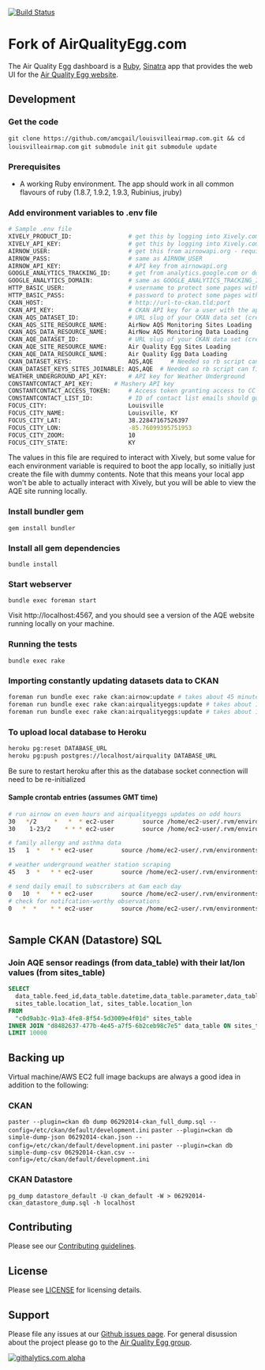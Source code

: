 [![Build Status](https://travis-ci.org/marks/airqualityegg.com.png?branch=master)](https://travis-ci.org/xively/airqualityegg.com)

# Fork of AirQualityEgg.com

The Air Quality Egg dashboard is a [Ruby](http://www.ruby-lang.org/), 
[Sinatra](http://www.sinatrarb.com/) app that provides the web UI for the
[Air Quality Egg website](http://airqualityegg.com).

## Development

### Get the code
`git clone https://github.com/amcgail/louisvilleairmap.com.git && cd louisvilleairmap.com`
`git submodule init`
`git submodule update`

### Prerequisites

* A working Ruby environment. The app should work in all common flavours
  of ruby (1.8.7, 1.9.2, 1.9.3, Rubinius, jruby)

### Add environment variables to .env file

```bash
# Sample .env file
XIVELY_PRODUCT_ID:                # get this by logging into Xively.com and creating a product batch (Manage > Add Product Batch)
XIVELY_API_KEY:                   # get this by logging into Xively.com and creating a master key (Settings > Master Keys > Add Master Key
AIRNOW_USER:                      # get this from airnowapi.org - required for fetching EPA air quality data
AIRNOW_PASS:                      # same as AIRNOW_USER
AIRNOW_API_KEY:                   # API key from airnowapi.org
GOOGLE_ANALYTICS_TRACKING_ID:     # get from analytics.google.com or don't include and google analytics wont be used
GOOGLE_ANALYTICS_DOMAIN:          # same as GOOGLE_ANALYTICS_TRACKING_ID
HTTP_BASIC_USER:                  # username to protect some pages with
HTTP_BASIC_PASS:                  # password to protect some pages with
CKAN_HOST:                        # http://url-to-ckan.tld:port
CKAN_API_KEY:                     # CKAN API key for a user with the appropriate rights to data sets named below
CKAN_AQS_DATASET_ID:              # URL slug of your CKAN data set (created through CKAN web GUI) for AQS data
CKAN_AQS_SITE_RESOURCE_NAME:      AirNow AQS Monitoring Sites Loading
CKAN_AQS_DATA_RESOURCE_NAME:      AirNow AQS Monitoring Data Loading
CKAN_AQE_DATASET_ID:              # URL slug of your CKAN data set (created through CKAN web GUI) for AQE data
CKAN_AQE_SITE_RESOURCE_NAME:      Air Quality Egg Sites Loading
CKAN_AQE_DATA_RESOURCE_NAME:      Air Quality Egg Data Loading
CKAN_DATASET_KEYS:                AQS,AQE     # Needed so rb script can find CKAN* env vars
CKAN_DATASET_KEYS_SITES_JOINABLE: AQS,AQE  # Needed so rb script can find CKAN* env vars
WEATHER_UNDERGROUND_API_KEY:      # API key for Weather Underground
CONSTANTCONTACT_API_KEY:	  # Mashery API key
CONSTANTCONTACT_ACCESS_TOKEN:     # Access token granting access to CC account
CONSTANTCONTACT_LIST_ID:          # ID of contact list emails should go to
FOCUS_CITY:                       Louisville
FOCUS_CITY_NAME:                  Louisville, KY
FOCUS_CITY_LAT:                   38.22847167526397
FOCUS_CITY_LON:                   -85.76099395751953
FOCUS_CITY_ZOOM:                  10
FOCUS_CITY_STATE:                 KY
```

The values in this file are required to interact with Xively, but some value
for each environment variable is required to boot the app locally, so initially
just create the file with dummy contents. Note that this means your local app 
won't be able to actually interact with Xively, but you will be able to view the 
AQE site running locally.

### Install bundler gem

`gem install bundler`

### Install all gem dependencies

`bundle install`

### Start webserver

`bundle exec foreman start`

Visit http://localhost:4567, and you should see a version of the AQE 
website running locally on your machine.

### Running the tests

`bundle exec rake`

### Importing constantly updating datasets data to CKAN
```bash
foreman run bundle exec rake ckan:airnow:update # takes about 45 minutes
foreman run bundle exec rake ckan:airqualityeggs:update # takes about 10 minutes for 1,000 eggs
foreman run bundle exec rake ckan:airqualityeggs:update # takes about 10 seconds for 5 sites
```

### To upload local database to Heroku
```bash
heroku pg:reset DATABASE_URL
heroku pg:push postgres://localhost/airquality DATABASE_URL
```
Be sure to restart heroku after this as the database socket connection will need to be re-initialized

#### Sample crontab entries (assumes GMT time)
```bash
# run airnow on even hours and airqualityeggs updates on odd hours
30   */2     *   *  * ec2-user        source /home/ec2-user/.rvm/environments/ruby-2.0.0-p451 && cd /home/ec2-user/airqualityegg.com && foreman run bundle exec rake ckan:airnow:update
30    1-23/2    * * * ec2-user        source /home/ec2-user/.rvm/environments/ruby-2.0.0-p451 && cd /home/ec2-user/airqualityegg.com && foreman run bundle exec rake ckan:airqualityeggs:update

# family allergy and asthma data 
15   1  *	* * ec2-user        source /home/ec2-user/.rvm/environments/ruby-2.0.0-p451 && cd /home/ec2-user/airqualityegg.com && foreman run bundle exec rake ckan:famallergy:update 

# weather underground weather station scraping
45   3  *	* * ec2-user        source /home/ec2-user/.rvm/environments/ruby-2.0.0-p451 && cd /home/ec2-user/airqualityegg.com && foreman run bundle exec rake ckan:wupws:update 

# send daily email to subscribers at 6am each day
0   10  *	* * ec2-user        source /home/ec2-user/.rvm/environments/ruby-2.0.0-p451 && cd /home/ec2-user/airqualityegg.com && foreman run bundle exec rake mailer:institute_messages:daily
# check for notifcation-worthy observations
0   *  *	* * ec2-user        source /home/ec2-user/.rvm/environments/ruby-2.0.0-p451 && cd /home/ec2-user/airqualityegg.com && foreman run bundle exec rake mailer:institute_messages:breaking



```

## Sample CKAN (Datastore) SQL

### Join AQE sensor readings (from data_table) with their lat/lon values (from sites_table)
```sql
SELECT
  data_table.feed_id,data_table.datetime,data_table.parameter,data_table.value,data_table.unit,
  sites_table.location_lat, sites_table.location_lon
FROM
  "c0d9ab3c-91a3-4fe8-8f54-5d3009e4f01d" sites_table
INNER JOIN "d8482637-477b-4e45-a7f5-6b2ceb98c7e5" data_table ON sites_table.id = data_table.feed_id
LIMIT 10000
```

## Backing up

Virtual machine/AWS EC2 full image backups are always a good idea in addition to the following:

### CKAN
`paster --plugin=ckan db dump 06292014-ckan_full_dump.sql --config=/etc/ckan/default/development.ini`
`paster --plugin=ckan db simple-dump-json 06292014-ckan.json --config=/etc/ckan/default/development.ini`
`paster --plugin=ckan db simple-dump-csv 06292014-ckan.csv --config=/etc/ckan/default/development.ini`

### CKAN Datastore
`pg_dump datastore_default -U ckan_default -W > 06292014-ckan_datastore_dump.sql -h localhost`

## Contributing

Please see our [Contributing guidelines](https://github.com/xively/airqualityegg.com/blob/master/CONTRIBUTING.md).

## License

Please see [LICENSE](https://github.com/xively/airqualityegg.com/blog/master/LICENSE) for licensing details.

## Support

Please file any issues at our [Github issues page](https://github.com/xively/airqualityegg.com/issues).
For general disussion about the project please go to the [Air Quality Egg group](https://groups.google.com/forum/#!forum/airqualityegg).

[![githalytics.com alpha](https://cruel-carlota.pagodabox.com/66c4028a64953ab110a8fd2ea42ca216 "githalytics.com")](http://githalytics.com/xively/airqualityegg.com)
